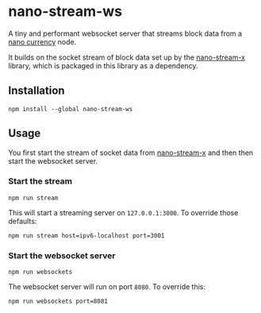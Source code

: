 
# nano-stream-ws

A tiny and performant websocket server that streams block data from a [nano currency](https://nano.org/) node.

It builds on the socket stream of block data set up by the [nano-stream-x](https://github.com/lukes/nano-stream-x) library, which is packaged in this library as a dependency.

## Installation

    npm install --global nano-stream-ws

## Usage

You first start the stream of socket data from [nano-stream-x](https://github.com/lukes/nano-stream-x) and then then start the websocket server.

### Start the stream

    npm run stream

This will start a streaming server on `127.0.0.1:3000`. To override those defaults:

    npm run stream host=ipv6-localhost port=3001

### Start the websocket server

    npm run websockets

The websocket server will run on port `8080`. To override this:

    npm run websockets port=8081

